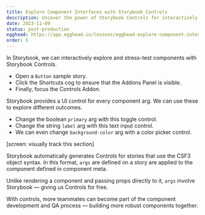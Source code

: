```yaml
---
title: Explore Component Interfaces with Storybook Controls
description: Uncover the power of Storybook Controls for interactively stress-testing component interfaces. Deepen your understanding of component behavior with real-time, interactive updates, enabling a thorough exploration of component capabilities.
date: 2023-11-09
status: post-production
egghead: https://app.egghead.io/lessons/egghead-explore-component-interfaces-with-storybook-controls/edit
order: 5
---
```


In Storybook, we can interactively explore and stress-test components with Storybook Controls.

- Open a `Button` sample story.
- Click the Shortcuts cog to ensure that the Addons Panel is visible.
- Finally, focus the Controls Addon.

Storybook provides a UI control for every component arg.
We can use these to explore different outcomes.

- Change the boolean `primary` arg with this toggle control.
- Change the string `label` arg with this text input control.
- We can even change `background-color` arg with a color picker control.

[screen: visually track this section]

Storybook automatically generates Controls for stories that use the CSF3 object syntax.
In this format, `args` are defined on a story are applied to the component defined in component meta.

Unlike rendering a component and passing props directly to it, `args` involve Storybook — giving us Controls for free.

With controls, more teammates can become part of the component development and QA process — building more robust components together.
